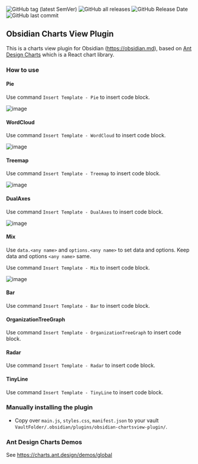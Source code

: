 ![GitHub tag (latest SemVer)](https://img.shields.io/github/v/tag/caronchen/obsidian-chartsview-plugin) ![GitHub all releases](https://img.shields.io/github/downloads/caronchen/obsidian-chartsview-plugin/total) ![GitHub Release Date](https://img.shields.io/github/release-date/caronchen/obsidian-chartsview-plugin) ![GitHub last commit](https://img.shields.io/github/last-commit/caronchen/obsidian-chartsview-plugin)

## Obsidian Charts View Plugin

This is a charts view plugin for Obsidian (https://obsidian.md), based on [Ant Design Charts](https://charts.ant.design/) which is a React chart library.

### How to use

#### Pie
Use command `Insert Template - Pie` to insert code block.

![image](https://user-images.githubusercontent.com/150803/119069882-87c95700-ba19-11eb-8cef-02d1e021d1a2.png)


#### WordCloud
Use command `Insert Template - WordCloud` to insert code block.

![image](https://user-images.githubusercontent.com/150803/119069991-bba47c80-ba19-11eb-873f-847563daea39.png)


#### Treemap
Use command `Insert Template - Treemap` to insert code block.

![image](https://user-images.githubusercontent.com/150803/119070047-decf2c00-ba19-11eb-9d59-21c051da593c.png)

#### DualAxes
Use command `Insert Template - DualAxes` to insert code block.

![image](https://user-images.githubusercontent.com/150803/119969638-618b5480-bfe1-11eb-8a36-0a5d60408b00.png)

#### Mix
Use `data.<any name>` and `options.<any name>` to set data and options. Keep data and options `<any name>` same.

Use command `Insert Template - Mix` to insert code block.

![image](https://user-images.githubusercontent.com/150803/120421841-a1638a80-c399-11eb-9464-d773931fdd6f.png)

#### Bar
Use command `Insert Template - Bar` to insert code block.

#### OrganizationTreeGraph
Use command `Insert Template - OrganizationTreeGraph` to insert code block.

#### Radar
Use command `Insert Template - Radar` to insert code block.

#### TinyLine
Use command `Insert Template - TinyLine` to insert code block.


### Manually installing the plugin

- Copy over `main.js`, `styles.css`, `manifest.json` to your vault `VaultFolder/.obsidian/plugins/obsidian-chartsview-plugin/`.

### Ant Design Charts Demos

See https://charts.ant.design/demos/global
